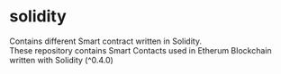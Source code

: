 # solidity
Contains different Smart contract written in Solidity.  
These repository contains Smart Contacts used in Etherum Blockchain written with Solidity (^0.4.0) 
